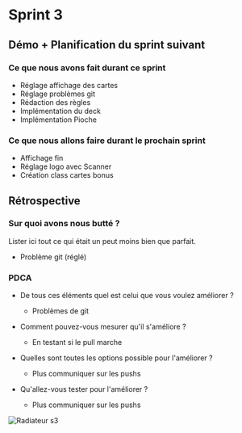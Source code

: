 # Sprint 3

## Démo + Planification du sprint suivant

### Ce que nous avons fait durant ce sprint
* Réglage affichage des cartes
* Réglage problèmes git
* Rédaction des règles
* Implémentation du deck
* Implémentation Pioche


### Ce que nous allons faire durant le prochain sprint
* Affichage fin
* Réglage logo avec Scanner
* Création class cartes bonus

## Rétrospective

### Sur quoi avons nous butté ?
Lister ici tout ce qui était un peut moins bien que parfait.
* Problème git (réglé)

### PDCA
* De tous ces éléments quel est celui que vous voulez améliorer ?
    * Problèmes de git

* Comment pouvez-vous mesurer qu'il s'améliore ?
    *  En testant si le pull marche

* Quelles sont toutes les options possible pour l'améliorer ?
    * Plus communiquer sur les pushs

* Qu'allez-vous tester pour l'améliorer ?
    * Plus communiquer sur les pushs

![Radiateur s3](/doc/sprint-3/Rad_sprint-3.jpg)

